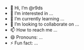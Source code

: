 - 👋 Hi, I’m @r9ds
- 👀 I’m interested in ...
- 🌱 I’m currently learning ...
- 💞️ I’m looking to collaborate on ...
- 📫 How to reach me ...
- 😄 Pronouns: ...
- ⚡ Fun fact: ...

<!---
r9ds/r9ds is a ✨ special ✨ repository because its `README.md` (this file) appears on your GitHub profile.
You can click the Preview link to take a look at your changes.
--->
